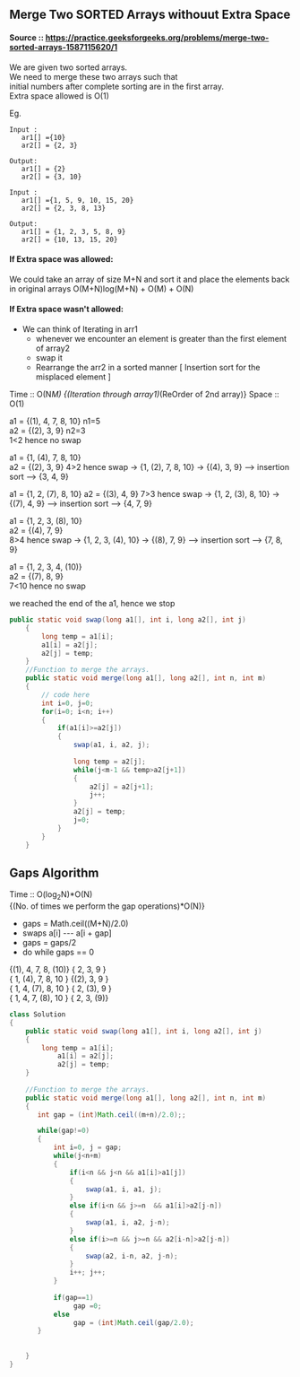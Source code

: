 ## Merge Two SORTED Arrays withouut Extra Space

#### Source :: https://practice.geeksforgeeks.org/problems/merge-two-sorted-arrays-1587115620/1

We are given two sorted arrays.  
We need to merge these two arrays such that  
initial numbers after complete sorting are in the first array.  
Extra space allowed is O(1)  

Eg. 
```
Input :
   ar1[] ={10}
   ar2[] = {2, 3}

Output:
   ar1[] = {2}
   ar2[] = {3, 10}
```

```
Input :
   ar1[] ={1, 5, 9, 10, 15, 20}
   ar2[] = {2, 3, 8, 13}

Output:
   ar1[] = {1, 2, 3, 5, 8, 9}
   ar2[] = {10, 13, 15, 20}
```

#### If Extra space was allowed:
We could take an array of size M+N and sort it and place the elements back in original arrays
O(M+N)log(M+N) + O(M) + O(N)

####  If Extra space wasn't allowed:
- We can think of Iterating in arr1
	- whenever we encounter an element is greater than the first element of array2
	- swap it
	- Rearrange the arr2 in a sorted manner [ Insertion sort for the misplaced element ]


Time :: O(N*M) {(Iteration through array1)*(ReOrder of 2nd array)} 
Space :: O(1)

a1 = {(1), 4, 7, 8, 10}  n1=5  
a2 = {(2), 3, 9}         n2=3  
1<2 hence no swap 

a1 = {1, (4), 7, 8, 10}  
a2 = {(2), 3, 9} 
4>2 hence swap -> {1, (2), 7, 8, 10}
               -> {(4), 3, 9} --> insertion sort --> {3, 4, 9}

a1 = {1, 2, (7), 8, 10}
a2 = {(3), 4, 9}
7>3 hence swap -> {1, 2, (3), 8, 10}
               -> {(7), 4, 9} --> insertion sort --> {4, 7, 9}

a1 = {1, 2, 3, (8), 10}  
a2 = {(4), 7, 9}  
8>4 hence swap -> {1, 2, 3, (4), 10} 
               -> {(8), 7, 9} --> insertion sort --> {7, 8, 9}

a1 = {1, 2, 3, 4, (10)}  
a2 = {(7), 8, 9}  
7<10 hence no swap 

we reached the end of the a1, hence we stop


```java
public static void swap(long a1[], int i, long a2[], int j)
    {
        long temp = a1[i];
        a1[i] = a2[j];
        a2[j] = temp;
    }
    //Function to merge the arrays.
    public static void merge(long a1[], long a2[], int n, int m) 
    {
        // code here 
        int i=0, j=0;
        for(i=0; i<n; i++)
        {
            if(a1[i]>=a2[j]) 
            {
                swap(a1, i, a2, j);
                
                long temp = a2[j];
                while(j<m-1 && temp>a2[j+1])
                {
                    a2[j] = a2[j+1];
                    j++;
                }
                a2[j] = temp;
                j=0;
            }
        }
    }
```
## Gaps Algorithm

Time :: O(log<sub>2</sub>N)*O(N)   
{(No. of times we perform the gap operations)*O(N)}  

- gaps = Math.ceil((M+N)/2.0)  
- swaps a[i] --- a[i + gap]
- gaps = gaps/2
- do while gaps == 0

{(1), 4,  7,  8, (10)}   { 2,  3,  9 }  
{ 1, (4), 7,  8,  10 }   {(2), 3,  9 }  
{ 1,  4, (7), 8,  10 }   { 2, (3), 9 }  
{ 1,  4,  7, (8), 10 }   { 2,  3, (9)}  


```java
class Solution
{
    public static void swap(long a1[], int i, long a2[], int j)
    {
        long temp = a1[i];
            a1[i] = a2[j];
            a2[j] = temp;
    }
   
    //Function to merge the arrays.
    public static void merge(long a1[], long a2[], int n, int m) 
    {
       int gap = (int)Math.ceil((m+n)/2.0);;

       while(gap!=0)
       {
           int i=0, j = gap;
           while(j<n+m)
           {
               if(i<n && j<n && a1[i]>a1[j])
               {
                   swap(a1, i, a1, j);
               }
               else if(i<n && j>=n  && a1[i]>a2[j-n])
               {
                   swap(a1, i, a2, j-n);
               }
               else if(i>=n && j>=n && a2[i-n]>a2[j-n])
               {
                   swap(a2, i-n, a2, j-n);
               }
               i++; j++;
           }
           
           if(gap==1)
                gap =0;
           else
                gap = (int)Math.ceil(gap/2.0);
       }
       
       
    }
}
```